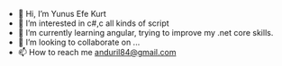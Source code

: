 - 👋 Hi, I’m Yunus Efe Kurt
- 👀 I’m interested in c#,c all kinds of script 
- 🌱 I’m currently learning angular, trying to improve my .net core skills.
- 💞️ I’m looking to collaborate on ...
- 📫 How to reach me anduril84@gmail.com

<!---
anduril84/anduril84 is a ✨ special ✨ repository because its `README.md` (this file) appears on your GitHub profile.
You can click the Preview link to take a look at your changes.
--->
